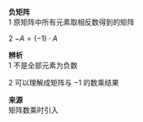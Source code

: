 **负矩阵**    
1 原矩阵中所有元素取相反数得到的矩阵    
    
2  $-A=(-1)\cdot A$     
    
**辨析**    
1 不是全部元素为负数    
    
2 可以理解成矩阵与 $-1$ 的数乘结果    
    
**来源**    
矩阵数乘时引入    
